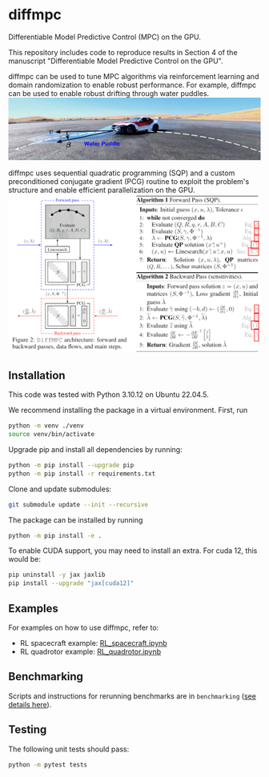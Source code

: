 # diffmpc

Differentiable Model Predictive Control (MPC) on the GPU. 

This repository includes code to reproduce results in Section 4 of the manuscript "Differentiable Model Predictive Control on the GPU".

diffmpc can be used to tune MPC algorithms via reinforcement learning and domain randomization to enable robust performance. For example, diffmpc can be used to enable robust drifting through water puddles.
![supra_puddle](figs/supra_puddle.jpg)

diffmpc uses sequential quadratic programming (SQP) and a custom preconditioned conjugate gradient (PCG) routine to exploit the problem's structure and enable efficient parallelization on the GPU.
![diffmpc](figs/diffmpc.jpg)



## Installation

This code was tested with Python 3.10.12 on Ubuntu 22.04.5.

We recommend installing the package in a virtual environment. First, run
```bash
python -m venv ./venv
source venv/bin/activate
```
Upgrade pip and install all dependencies by running:
```bash
python -m pip install --upgrade pip
python -m pip install -r requirements.txt
```
Clone and update submodules:
```bash
git submodule update --init --recursive
```
The package can be installed by running
```bash
python -m pip install -e .
```
To enable CUDA support, you may need to install an extra. For cuda 12, this would be:
```bash
pip uninstall -y jax jaxlib
pip install --upgrade "jax[cuda12]"
```

## Examples
For examples on how to use diffmpc, refer to:

* RL spacecraft example: [RL_spacecraft.ipynb](notebooks/RL_spacecraft.ipynb)
* RL quadrotor example: [RL_quadrotor.ipynb](notebooks/RL_quadrotor.ipynb)

## Benchmarking
Scripts and instructions for rerunning benchmarks are in `benchmarking` ([see details here](benchmarking/README.md)).

## Testing
The following unit tests should pass:
```bash
python -m pytest tests
```

